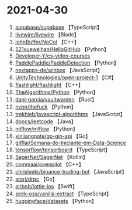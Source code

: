 # 2021-04-30

1. [supabase/supabase](https://github.com/supabase/supabase) 【TypeScript】
2. [livewire/livewire](https://github.com/livewire/livewire) 【Blade】
3. [johnBuffer/NoCol](https://github.com/johnBuffer/NoCol) 【C++】
4. [521xueweihan/HelloGitHub](https://github.com/521xueweihan/HelloGitHub) 【Python】
5. [Developer-Y/cs-video-courses](https://github.com/Developer-Y/cs-video-courses) 
6. [PaddlePaddle/PaddleDetection](https://github.com/PaddlePaddle/PaddleDetection) 【Python】
7. [nextapps-de/winbox](https://github.com/nextapps-de/winbox) 【JavaScript】
8. [UnityTechnologies/open-project-1](https://github.com/UnityTechnologies/open-project-1) 【C#】
9. [flashlight/flashlight](https://github.com/flashlight/flashlight) 【C++】
10. [TheAlgorithms/Python](https://github.com/TheAlgorithms/Python) 【Python】
11. [dani-garcia/vaultwarden](https://github.com/dani-garcia/vaultwarden) 【Rust】
12. [nvbn/thefuck](https://github.com/nvbn/thefuck) 【Python】
13. [trekhleb/javascript-algorithms](https://github.com/trekhleb/javascript-algorithms) 【JavaScript】
14. [doocs/leetcode](https://github.com/doocs/leetcode) 【Java】
15. [mlflow/mlflow](https://github.com/mlflow/mlflow) 【Python】
16. [xinliangnote/go-gin-api](https://github.com/xinliangnote/go-gin-api) 【Go】
17. [gitflai/Semana-do-Iniciante-em-Data-Science](https://github.com/gitflai/Semana-do-Iniciante-em-Data-Science) 
18. [tensorflow/tensorboard](https://github.com/tensorflow/tensorboard) 【TypeScript】
19. [SagerNet/SagerNet](https://github.com/SagerNet/SagerNet) 【Kotlin】
20. [commaai/openpilot](https://github.com/commaai/openpilot) 【C++】
21. [chrisleekr/binance-trading-bot](https://github.com/chrisleekr/binance-trading-bot) 【JavaScript】
22. [storj/drpc](https://github.com/storj/drpc) 【Go】
23. [airbnb/lottie-ios](https://github.com/airbnb/lottie-ios) 【Swift】
24. [seek-oss/vanilla-extract](https://github.com/seek-oss/vanilla-extract) 【TypeScript】
25. [huggingface/datasets](https://github.com/huggingface/datasets) 【Python】
